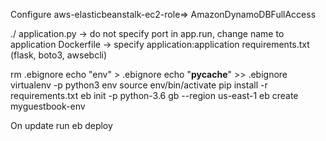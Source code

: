 Configure  aws-elasticbeanstalk-ec2-role=> AmazonDynamoDBFullAccess

./
  application.py -> do not specify port in app.run, change name to application
  Dockerfile -> specify application:application
  requirements.txt (flask, boto3, awsebcli)


rm .ebignore
echo "env" > .ebignore
echo "__pycache__" >> .ebignore
virtualenv -p python3 env
source env/bin/activate
pip install -r requirements.txt
eb init -p python-3.6 gb --region us-east-1
eb create myguestbook-env

On update run
  eb deploy
